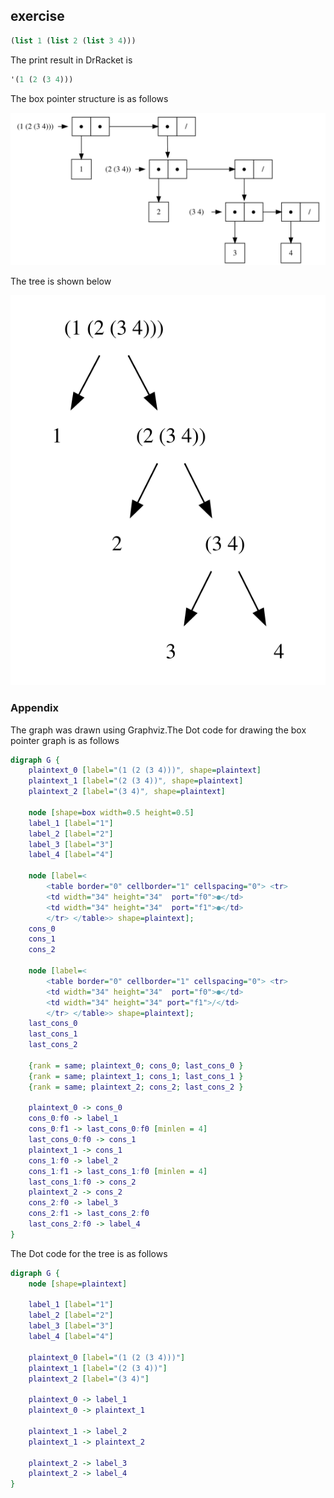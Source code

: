 ## exercise

``` Scheme
(list 1 (list 2 (list 3 4)))
```

The print result in DrRacket is

``` Scheme
'(1 (2 (3 4)))
```

The box pointer structure is as follows

<img src="./exercise_2_24_0.svg"/>

The tree is shown below

<img src="./exercise_2_24_1.svg"/>

### Appendix

The graph was drawn using Graphviz.The Dot code for drawing the box pointer graph is as follows

``` Dot
digraph G {
    plaintext_0 [label="(1 (2 (3 4)))", shape=plaintext]
    plaintext_1 [label="(2 (3 4))", shape=plaintext]
    plaintext_2 [label="(3 4)", shape=plaintext]

    node [shape=box width=0.5 height=0.5]
    label_1 [label="1"]
    label_2 [label="2"]
    label_3 [label="3"]
    label_4 [label="4"]

    node [label=< 
        <table border="0" cellborder="1" cellspacing="0"> <tr>
        <td width="34" height="34"  port="f0">●</td>
        <td width="34" height="34"  port="f1">●</td>
        </tr> </table>> shape=plaintext];
    cons_0
    cons_1
    cons_2
    
    node [label=< 
        <table border="0" cellborder="1" cellspacing="0"> <tr>
        <td width="34" height="34"  port="f0">●</td>
        <td width="34" height="34" port="f1">/</td>
        </tr> </table>> shape=plaintext];
    last_cons_0
    last_cons_1
    last_cons_2

    {rank = same; plaintext_0; cons_0; last_cons_0 }
    {rank = same; plaintext_1; cons_1; last_cons_1 }
    {rank = same; plaintext_2; cons_2; last_cons_2 }
    
    plaintext_0 -> cons_0 
    cons_0:f0 -> label_1
    cons_0:f1 -> last_cons_0:f0 [minlen = 4]
    last_cons_0:f0 -> cons_1
    plaintext_1 -> cons_1
    cons_1:f0 -> label_2
    cons_1:f1 -> last_cons_1:f0 [minlen = 4]
    last_cons_1:f0 -> cons_2
    plaintext_2 -> cons_2
    cons_2:f0 -> label_3
    cons_2:f1 -> last_cons_2:f0
    last_cons_2:f0 -> label_4 
}
```

The Dot code for the tree is as follows

``` Dot
digraph G {
    node [shape=plaintext]

    label_1 [label="1"]
    label_2 [label="2"]
    label_3 [label="3"]
    label_4 [label="4"]
        
    plaintext_0 [label="(1 (2 (3 4)))"]
    plaintext_1 [label="(2 (3 4))"]
    plaintext_2 [label="(3 4)"]
    
    plaintext_0 -> label_1
    plaintext_0 -> plaintext_1
    
    plaintext_1 -> label_2
    plaintext_1 -> plaintext_2
    
    plaintext_2 -> label_3
    plaintext_2 -> label_4
}
```
